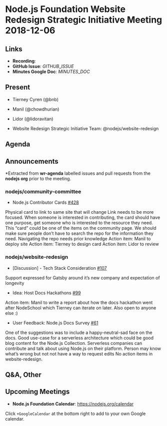 # Node.js Foundation Website Redesign Strategic Initiative Meeting 2018-12-06

## Links

* **Recording**:
* **GitHub Issue**: $GITHUB\_ISSUE$
* **Minutes Google Doc**: $MINUTES\_DOC$

## Present

* Tierney Cyren (@bnb)

* Manil (@chowdhurian)

* Lidor (@lidoravitan)

* Website Redesign Strategic Initiative Team: @nodejs/website-redesign

## Agenda

## Announcements

\*Extracted from **wr-agenda** labelled issues and pull requests from the **nodejs org** prior to the meeting.

### nodejs/community-committee

* Node.js Contributor Cards [#428](https://github.com/nodejs/community-committee/issues/428)

Physical card to link to same site that will change
Link needs to be more focused. When someone is interested in contributing, the card should have one purpose, get someone who is interested to the resource they need.
This “card” could be one of the items on the community page.
We should make sure people don’t have to search the repo for the information they need.
Navigating the repo needs prior knowledge
Action item: Manil to deploy site
Action item: Tierney to design card
Action item: Lidor to review

### nodejs/website-redesign

* \[Discussion] - Tech Stack Consideration [#107](https://github.com/nodejs/website-redesign/issues/107)

Support expressed for Gatsby around it’s new company and expectation of longevity

* Idea: Host Docs Hackathons [#99](https://github.com/nodejs/website-redesign/issues/99)

Action item: Manil to write a report about how the docs hackathon went after NodeSchool which Tierney can iterate on later. Also open to anyone else :)

* User Feedback: Node.js Docs Survey  [#61](https://github.com/nodejs/website-redesign/issues/61)

One of the suggestions was to include a happy-neutral-sad face on the docs. Good use-case for a serverless architecture which could be good blog content for the Node.js Collection. Serverless companies can contribute and talk about using Node.js on their platform.
Person may know what’s wrong but not not have a way to request edits
No action items in website-redesign.

## Q\&A, Other

## Upcoming Meetings

* **Node.js Foundation Calendar**: <https://nodejs.org/calendar>

Click `+GoogleCalendar` at the bottom right to add to your own Google calendar.
